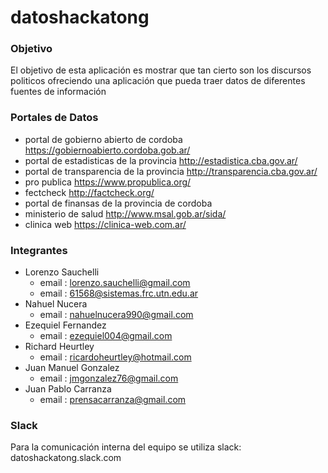 # datoshackatong

### Objetivo

El objetivo de esta aplicación es mostrar que tan cierto son los discursos politicos ofreciendo una aplicación que pueda traer datos de diferentes fuentes de información

### Portales de Datos

* portal de gobierno abierto de cordoba https://gobiernoabierto.cordoba.gob.ar/
* portal de estadisticas de la provincia http://estadistica.cba.gov.ar/
* portal de transparencia de la provincia http://transparencia.cba.gov.ar/
* pro publica  https://www.propublica.org/
* fectcheck http://factcheck.org/
* portal de finansas de la provincia de cordoba 
* ministerio de salud http://www.msal.gob.ar/sida/
* clinica web https://clinica-web.com.ar/

### Integrantes

* Lorenzo Sauchelli
  - email : lorenzo.sauchelli@gmail.com 
  - email : 61568@sistemas.frc.utn.edu.ar
* Nahuel Nucera
  - email : nahuelnucera990@gmail.com
* Ezequiel Fernandez
  - email : ezequiel004@gmail.com  
* Richard Heurtley
  - email : ricardoheurtley@hotmail.com
* Juan Manuel Gonzalez
  - email : jmgonzalez76@gmail.com
* Juan Pablo Carranza
  - email : prensacarranza@gmail.com

### Slack
Para la comunicación interna del equipo se utiliza slack: datoshackatong.slack.com